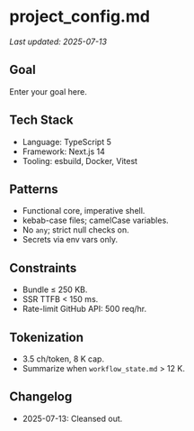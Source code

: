 # project_config.md
_Last updated: 2025-07-13_

<!-- STATIC:GOAL:START -->
## Goal  
Enter your goal here.
<!-- STATIC:GOAL:END -->

<!-- STATIC:TECH_STACK:START -->
## Tech Stack  
- Language: TypeScript 5  
- Framework: Next.js 14  
- Tooling: esbuild, Docker, Vitest
<!-- STATIC:TECH_STACK:END -->

<!-- STATIC:PATTERNS:START -->
## Patterns  
- Functional core, imperative shell.  
- kebab-case files; camelCase variables.  
- No `any`; strict null checks on.  
- Secrets via env vars only.
<!-- STATIC:PATTERNS:END -->

<!-- STATIC:CONSTRAINTS:START -->
## Constraints  
- Bundle ≤ 250 KB.  
- SSR TTFB < 150 ms.  
- Rate-limit GitHub API: 500 req/hr.
<!-- STATIC:CONSTRAINTS:END -->

<!-- STATIC:TOKENIZATION:START -->
## Tokenization  
- 3.5 ch/token, 8 K cap.  
- Summarize when `workflow_state.md` > 12 K.
<!-- STATIC:TOKENIZATION:END -->

<!-- DYNAMIC:CHANGELOG:START -->
## Changelog
- 2025-07-13: Cleansed out.
<!-- DYNAMIC:CHANGELOG:END -->
